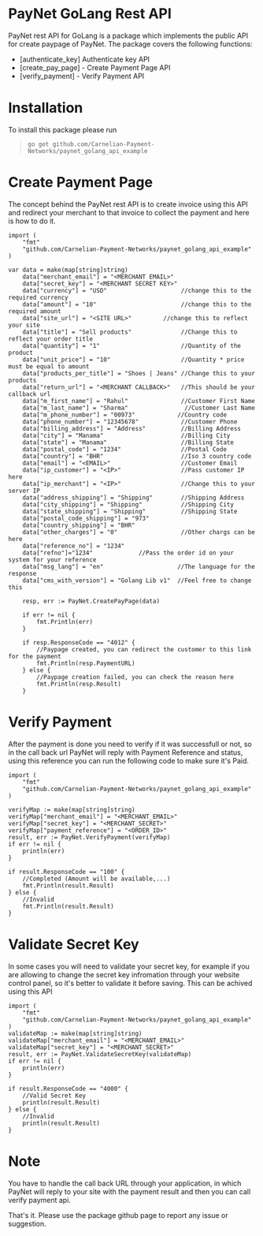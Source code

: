 # PayNet GoLang Rest API

PayNet rest API for GoLang is a package which implements the public API for create paypage of PayNet.
The package covers the following functions:
  - [authenticate_key] Authenticate key API
  - [create_pay_page] - Create Payment Page API
  - [verify_payment] - Verify Payment API

# Installation
To install this package please run
> `go get github.com/Carnelian-Payment-Networks/paynet_golang_api_example`

# Create Payment Page
The concept behind the PayNet rest API is to create invoice using this API and redirect your merchant to that invoice to collect the payment and here is how to do it.
```golang
import (
	"fmt"
	"github.com/Carnelian-Payment-Networks/paynet_golang_api_example"
)

var data = make(map[string]string)
	data["merchant_email"] = "<MERCHANT EMAIL>"
	data["secret_key"] = "<MERCHANT SECRET KEY>"
	data["currency"] = "USD"                     //change this to the required currency
	data["amount"] = "10"                        //change this to the required amount
	data["site_url"] = "<SITE URL>"         //change this to reflect your site
	data["title"] = "Sell products"              //Change this to reflect your order title
	data["quantity"] = "1"                       //Quantity of the product
	data["unit_price"] = "10"                    //Quantity * price must be equal to amount
	data["products_per_title"] = "Shoes | Jeans" //Change this to your products
	data["return_url"] = "<MERCHANT CALLBACK>"   //This should be your callback url
	data["m_first_name"] = "Rahul"               //Customer First Name
	data["m_last_name"] = "Sharma"                //Customer Last Name
	data["m_phone_number"] = "00973"            //Country code
	data["phone_number"] = "12345678"            //Customer Phone
	data["billing_address"] = "Address"          //Billing Address
	data["city"] = "Manama"                      //Billing City
	data["state"] = "Manama"                     //Billing State
	data["postal_code"] = "1234"                 //Postal Code
	data["country"] = "BHR"                      //Iso 3 country code
	data["email"] = "<EMAIL>"                    //Customer Email
	data["ip_customer"] = "<IP>"                 //Pass customer IP here
	data["ip_merchant"] = "<IP>"                 //Change this to your server IP
	data["address_shipping"] = "Shipping"        //Shipping Address
	data["city_shipping"] = "Shipping"           //Shipping City
	data["state_shipping"] = "Shipping"          //Shipping State
	data["postal_code_shipping"] = "973"
	data["country_shipping"] = "BHR"
	data["other_charges"] = "0"                  //Other chargs can be here
	data["reference_no"] = "1234"  
	data["refno"]="1234"             //Pass the order id on your system for your reference
	data["msg_lang"] = "en"                     //The language for the response
	data["cms_with_version"] = "Golang Lib v1"  //Feel free to change this

	resp, err := PayNet.CreatePayPage(data)

	if err != nil {
		fmt.Println(err)
	}

	if resp.ResponseCode == "4012" {
        //Paypage created, you can redirect the customer to this link for the payment
		fmt.Println(resp.PaymentURL)
	} else {
        //Paypage creation failed, you can check the reason here
		fmt.Println(resp.Result)
	}
```

# Verify Payment
After the payment is done you need to verify if it was successfull or not, so in the call back url PayNet will reply with Payment Reference and status, using this reference you can run the following code to make sure it's Paid.
``` golang
import (
	"fmt"
	"github.com/Carnelian-Payment-Networks/paynet_golang_api_example"
)

verifyMap := make(map[string]string)
verifyMap["merchant_email"] = "<MERCHANT_EMAIL>"
verifyMap["secret_key"] = "<MERCHANT_SECRET>"
verifyMap["payment_reference"] = "<ORDER_ID>"
result, err := PayNet.VerifyPayment(verifyMap)
if err != nil {
	println(err)
}

if result.ResponseCode == "100" {
	//Completed (Amount will be available,...)
	fmt.Println(result.Result)
} else {
	//Invalid
	fmt.Println(result.Result)
}
```
# Validate Secret Key
In some cases you will need to validate your secret key, for example if you are allowing to change the secret key infromation through your website control panel, so it's better to validate it before saving. This can be achived using this API
``` golang
import (
	"fmt"
	"github.com/Carnelian-Payment-Networks/paynet_golang_api_example"
)
validateMap := make(map[string]string)
validateMap["merchant_email"] = "<MERCHANT_EMAIL>"
validateMap["secret_key"] = "<MERCHANT_SECRET>"
result, err := PayNet.ValidateSecretKey(validateMap)
if err != nil {
	println(err)
}

if result.ResponseCode == "4000" {
	//Valid Secret Key
	println(result.Result)
} else {
	//Invalid
	println(result.Result)
}

```

# Note
You have to handle the call back URL through your application, in which PayNet will reply to your site with the payment result and then you can call verify payment api.

That's it.
Please use the package github page to report any issue or suggestion.